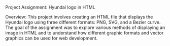 Project Assignment: Hyundai logo in HTML

Overview:
This project involves creating an HTML file that displays the Hyundai logo using three different formats: PNG, SVG, and a Bezier curve.
The goal of the assignment was to explore various methods of displaying an image in HTML and to understand how different graphic formats and vector graphics can be used for web development.
